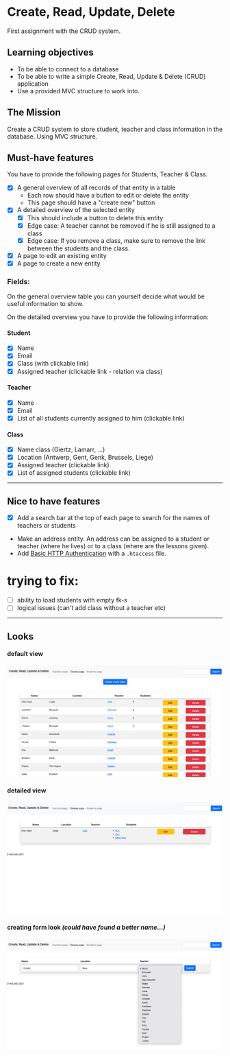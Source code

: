 # Create, Read, Update, Delete

First assignment with the CRUD system. 

## Learning objectives
- To be able to connect to a database
- To be able to write a simple Create, Read, Update & Delete (CRUD) application
- Use a provided MVC structure to work into.

## The Mission
Create a CRUD system to store student, teacher and class information in the database. Using MVC structure.

## Must-have features
You have to provide the following pages for Students, Teacher & Class.

- [x] A general overview of all records of that entity in a table
    * Each row should have a button to edit or delete the entity
    * This page should have a "create new" button
- [x] A detailed overview of the selected entity
    * [x] This should include a button to delete this entity
    * [x] Edge case: A teacher cannot be removed if he is still assigned to a class
    * [x] Edge case: If you remove a class, make sure to remove the link between the students and the class.
- [x] A page to edit an existing entity
- [x] A page to create a new entity

### Fields:
On the general overview table you can yourself decide what would be useful information to show.

On the detailed overview you have to provide the following information:

#### Student
- [x] Name
- [x] Email
- [x] Class (with clickable link)
- [x] Assigned teacher (clickable link - relation via class)

#### Teacher
- [x] Name
- [x] Email
- [x] List of all students currently assigned to him (clickable link)
 
#### Class 
- [x] Name class (Giertz, Lamarr, ...)
- [x] Location (Antwerp, Gent, Genk, Brussels, Liege)
- [x] Assigned teacher (clickable link)
- [x] List of assigned students (clickable link)

***

## Nice to have features
- [x] Add a search bar at the top of each page to search for the names of teachers or students
- Make an address entity. An address can be assigned to a student or teacher (where he lives) or to a class (where are the lessons given).
- Add [Basic HTTP Authentication](https://www.lifewire.com/password-protect-single-file-with-htaccess-3467922) with a `.htaccess` file.

# trying to fix:

- [ ] ability to load students with empty fk-s
- [ ] logical issues (can't add class without a teacher etc)

***

## Looks

#### default view

![img.png](resources/img.png)

#### detailed view

![img_1.png](resources/img_1.png)

#### creating form look *(could have found a better name...)*

![img_3.png](resources/img_3.png)
